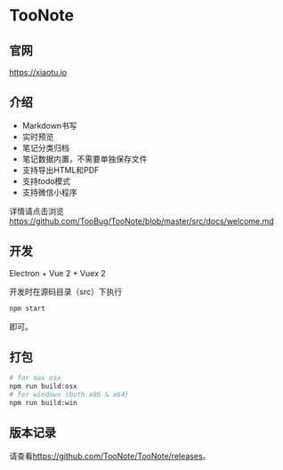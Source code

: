 # TooNote

## 官网

<https://xiaotu.io>

## 介绍

- Markdown书写
- 实时预览
- 笔记分类归档
- 笔记数据内置，不需要单独保存文件
- 支持导出HTML和PDF
- 支持todo模式
- 支持微信小程序

详情请点击浏览<https://github.com/TooBug/TooNote/blob/master/src/docs/welcome.md>

## 开发

Electron + Vue 2 + Vuex 2

开发时在源码目录（src）下执行

```sh
npm start
```

即可。

## 打包

```sh
# for max osx
npm run build:osx
# for windows (both x86 & x64)
npm run build:win
```

## 版本记录

请查看<https://github.com/TooNote/TooNote/releases>。